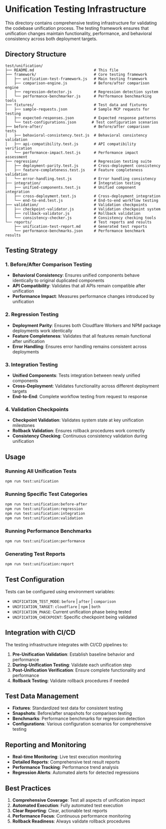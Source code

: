 # Unification Testing Infrastructure

This directory contains comprehensive testing infrastructure for validating the codebase unification process. The testing framework ensures that unification changes maintain functionality, performance, and behavioral consistency across both deployment targets.

## Directory Structure

```
test/unification/
├── README.md                           # This file
├── framework/                          # Core testing framework
│   ├── unification-test-framework.js   # Main testing framework
│   ├── comparison-engine.js            # Before/after comparison engine
│   ├── regression-detector.js          # Regression detection system
│   └── performance-benchmarker.js      # Performance benchmarking tools
├── fixtures/                           # Test data and fixtures
│   ├── sample-requests.json            # Sample MCP requests for testing
│   ├── expected-responses.json         # Expected response patterns
│   └── test-configurations.json       # Test configuration scenarios
├── before-after/                       # Before/after comparison tests
│   ├── behavioral-consistency.test.js  # Behavioral consistency validation
│   ├── api-compatibility.test.js       # API compatibility verification
│   └── performance-impact.test.js      # Performance impact assessment
├── regression/                         # Regression testing suite
│   ├── deployment-parity.test.js       # Cross-deployment consistency
│   ├── feature-completeness.test.js    # Feature completeness validation
│   └── error-handling.test.js          # Error handling consistency
├── integration/                        # Integration testing
│   ├── unified-components.test.js      # Unified component integration
│   ├── cross-deployment.test.js        # Cross-deployment integration
│   └── end-to-end.test.js              # End-to-end workflow testing
├── validation/                         # Validation checkpoints
│   ├── checkpoint-validator.js         # Validation checkpoint system
│   ├── rollback-validator.js           # Rollback validation
│   └── consistency-checker.js          # Consistency checking tools
└── reports/                            # Test reports and results
    ├── unification-test-report.md      # Generated test reports
    └── performance-benchmarks.json     # Performance benchmark results
```

## Testing Strategy

### 1. Before/After Comparison Testing
- **Behavioral Consistency**: Ensures unified components behave identically to original duplicated components
- **API Compatibility**: Validates that all APIs remain compatible after unification
- **Performance Impact**: Measures performance changes introduced by unification

### 2. Regression Testing
- **Deployment Parity**: Ensures both Cloudflare Workers and NPM package deployments work identically
- **Feature Completeness**: Validates that all features remain functional after unification
- **Error Handling**: Ensures error handling remains consistent across deployments

### 3. Integration Testing
- **Unified Components**: Tests integration between newly unified components
- **Cross-Deployment**: Validates functionality across different deployment targets
- **End-to-End**: Complete workflow testing from request to response

### 4. Validation Checkpoints
- **Checkpoint Validation**: Validates system state at key unification milestones
- **Rollback Validation**: Ensures rollback procedures work correctly
- **Consistency Checking**: Continuous consistency validation during unification

## Usage

### Running All Unification Tests
```bash
npm run test:unification
```

### Running Specific Test Categories
```bash
npm run test:unification:before-after
npm run test:unification:regression
npm run test:unification:integration
npm run test:unification:validation
```

### Running Performance Benchmarks
```bash
npm run test:unification:performance
```

### Generating Test Reports
```bash
npm run test:unification:report
```

## Test Configuration

Tests can be configured using environment variables:

- `UNIFICATION_TEST_MODE`: `before` | `after` | `comparison`
- `UNIFICATION_TARGET`: `cloudflare` | `npm` | `both`
- `UNIFICATION_PHASE`: Current unification phase being tested
- `UNIFICATION_CHECKPOINT`: Specific checkpoint being validated

## Integration with CI/CD

The testing infrastructure integrates with CI/CD pipelines to:

1. **Pre-Unification Validation**: Establish baseline behavior and performance
2. **During-Unification Testing**: Validate each unification step
3. **Post-Unification Verification**: Ensure complete functionality and performance
4. **Rollback Testing**: Validate rollback procedures if needed

## Test Data Management

- **Fixtures**: Standardized test data for consistent testing
- **Snapshots**: Before/after snapshots for comparison testing
- **Benchmarks**: Performance benchmarks for regression detection
- **Configurations**: Various configuration scenarios for comprehensive testing

## Reporting and Monitoring

- **Real-time Monitoring**: Live test execution monitoring
- **Detailed Reports**: Comprehensive test result reports
- **Performance Tracking**: Performance trend analysis
- **Regression Alerts**: Automated alerts for detected regressions

## Best Practices

1. **Comprehensive Coverage**: Test all aspects of unification impact
2. **Automated Execution**: Fully automated test execution
3. **Clear Reporting**: Clear, actionable test reports
4. **Performance Focus**: Continuous performance monitoring
5. **Rollback Readiness**: Always validate rollback procedures